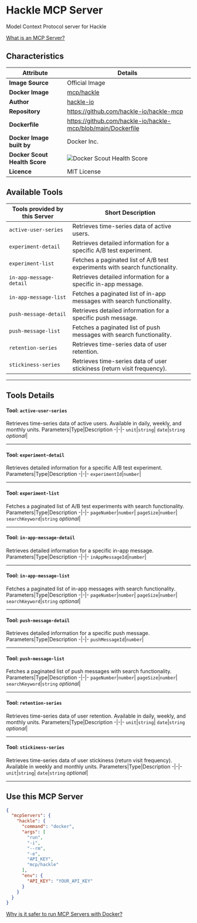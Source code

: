 # Hackle MCP Server

Model Context Protocol server for Hackle

[What is an MCP Server?](https://www.anthropic.com/news/model-context-protocol)

## Characteristics
Attribute|Details|
|-|-|
**Image Source**|Official Image
**Docker Image**|[mcp/hackle](https://hub.docker.com/repository/docker/mcp/hackle)
**Author**|[hackle-io](https://github.com/hackle-io)
**Repository**|https://github.com/hackle-io/hackle-mcp
**Dockerfile**|https://github.com/hackle-io/hackle-mcp/blob/main/Dockerfile
**Docker Image built by**|Docker Inc.
**Docker Scout Health Score**| ![Docker Scout Health Score](https://api.scout.docker.com/v1/policy/insights/org-image-score/badge/mcp/hackle)
**Licence**|MIT License

## Available Tools
Tools provided by this Server|Short Description
-|-
`active-user-series`|Retrieves time-series data of active users.|
`experiment-detail`|Retrieves detailed information for a specific A/B test experiment.|
`experiment-list`|Fetches a paginated list of A/B test experiments with search functionality.|
`in-app-message-detail`|Retrieves detailed information for a specific in-app message.|
`in-app-message-list`|Fetches a paginated list of in-app messages with search functionality.|
`push-message-detail`|Retrieves detailed information for a specific push message.|
`push-message-list`|Fetches a paginated list of push messages with search functionality.|
`retention-series`|Retrieves time-series data of user retention.|
`stickiness-series`|Retrieves time-series data of user stickiness (return visit frequency).|

---
## Tools Details

#### Tool: **`active-user-series`**
Retrieves time-series data of active users. Available in daily, weekly, and monthly units.
Parameters|Type|Description
-|-|-
`unit`|`string`|
`date`|`string` *optional*|

---
#### Tool: **`experiment-detail`**
Retrieves detailed information for a specific A/B test experiment.
Parameters|Type|Description
-|-|-
`experimentId`|`number`|

---
#### Tool: **`experiment-list`**
Fetches a paginated list of A/B test experiments with search functionality.
Parameters|Type|Description
-|-|-
`pageNumber`|`number`|
`pageSize`|`number`|
`searchKeyword`|`string` *optional*|

---
#### Tool: **`in-app-message-detail`**
Retrieves detailed information for a specific in-app message.
Parameters|Type|Description
-|-|-
`inAppMessageId`|`number`|

---
#### Tool: **`in-app-message-list`**
Fetches a paginated list of in-app messages with search functionality.
Parameters|Type|Description
-|-|-
`pageNumber`|`number`|
`pageSize`|`number`|
`searchKeyword`|`string` *optional*|

---
#### Tool: **`push-message-detail`**
Retrieves detailed information for a specific push message.
Parameters|Type|Description
-|-|-
`pushMessageId`|`number`|

---
#### Tool: **`push-message-list`**
Fetches a paginated list of push messages with search functionality.
Parameters|Type|Description
-|-|-
`pageNumber`|`number`|
`pageSize`|`number`|
`searchKeyword`|`string` *optional*|

---
#### Tool: **`retention-series`**
Retrieves time-series data of user retention. Available in daily, weekly, and monthly units.
Parameters|Type|Description
-|-|-
`unit`|`string`|
`date`|`string` *optional*|

---
#### Tool: **`stickiness-series`**
Retrieves time-series data of user stickiness (return visit frequency). Available in weekly and monthly units.
Parameters|Type|Description
-|-|-
`unit`|`string`|
`date`|`string` *optional*|

---
## Use this MCP Server

```json
{
  "mcpServers": {
    "hackle": {
      "command": "docker",
      "args": [
        "run",
        "-i",
        "--rm",
        "-e",
        "API_KEY",
        "mcp/hackle"
      ],
      "env": {
        "API_KEY": "YOUR_API_KEY"
      }
    }
  }
}
```

[Why is it safer to run MCP Servers with Docker?](https://www.docker.com/blog/the-model-context-protocol-simplifying-building-ai-apps-with-anthropic-claude-desktop-and-docker/)
